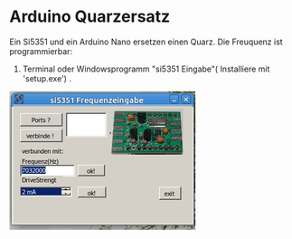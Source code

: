 
# Arduino Quarzersatz

Ein Si5351 und ein Arduino Nano ersetzen einen Quarz.
Die Freuquenz ist programmierbar:
1. Terminal 
oder
Windowsprogramm "si5351 Eingabe"( Installiere mit 'setup.exe') . 

![bild](https://github.com/dk2jk/arduino_quarzersatz/blob/master/windows%20programm.png)
 
